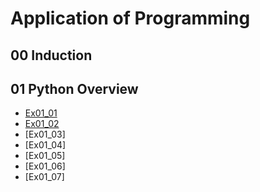 # Application of Programming
## 00 Induction
## 01 Python Overview
- [Ex01_01](https://colab.research.google.com/drive/1j-b_ro5p_gn6CVfSPKJbs-3ONV1mUslK?hl=zh-tw#scrollTo=Kakwox-T2f7o)
- [Ex01_02](https://colab.research.google.com/drive/1c4l5DTfAKPCvTL1l7EMBVOaJTdx-BZW3?hl=zh-tw)
- [Ex01_03]
- [Ex01_04]
- [Ex01_05]
- [Ex01_06]
- [Ex01_07]
